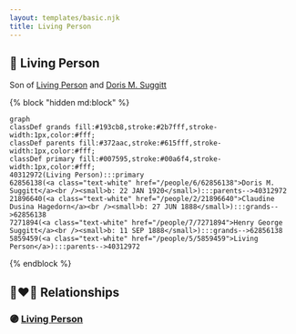 ```yaml
---
layout: templates/basic.njk
title: Living Person
---
```

## 🔵 Living Person

Son of [Living Person](/people/5/5859459) and [Doris M. Suggitt](/people/6/62856138)

{% block "hidden md:block" %}
```mermaid
graph
classDef grands fill:#193cb8,stroke:#2b7fff,stroke-width:1px,color:#fff;
classDef parents fill:#372aac,stroke:#615fff,stroke-width:1px,color:#fff;
classDef primary fill:#007595,stroke:#00a6f4,stroke-width:1px,color:#fff;
40312972(Living Person):::primary
62856138(<a class="text-white" href="/people/6/62856138">Doris M. Suggitt</a><br /><small>b: 22 JAN 1920</small>):::parents-->40312972
21896640(<a class="text-white" href="/people/2/21896640">Claudine Dusina Hagedorn</a><br /><small>b: 27 JUN 1888</small>):::grands-->62856138
7271894(<a class="text-white" href="/people/7/7271894">Henry George Suggitt</a><br /><small>b: 11 SEP 1888</small>):::grands-->62856138
5859459(<a class="text-white" href="/people/5/5859459">Living Person</a>):::parents-->40312972
```
{% endblock %}

## 👩‍❤️‍👨 Relationships

### 🟣 [Living Person](/people/2/21011760)
